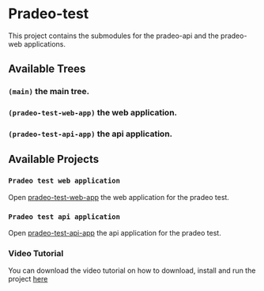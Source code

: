 # Pradeo-test

This project contains the submodules for the pradeo-api and the pradeo-web applications.

## Available Trees

### `(main)` the main tree.
### `(pradeo-test-web-app)` the web application.
### `(pradeo-test-api-app)` the api application.

## Available Projects

### `Pradeo test web application`

Open [pradeo-test-web-app](https://github.com/GillesCedric/pradeo-test/tree/pradeo-web-app) the web application for the pradeo test.


### `Pradeo test api application`

Open [pradeo-test-api-app](https://github.com/GillesCedric/pradeo-test/tree/pradeo-api-app) the api application for the pradeo test.

### Video Tutorial
You can download the video tutorial on how to download, install and run the project [here](https://drive.google.com/file/d/1n1O5NIc91o6gus2VtLREZ5CVv9bAkJX6/view?usp=sharing)
